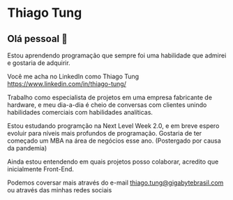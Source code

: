# Thiago Tung

## Olá pessoal 👋
Estou aprendendo programação que sempre foi uma habilidade que admirei e gostaria de adquirir.

Você me acha no LinkedIn como Thiago Tung https://www.linkedin.com/in/thiago-tung/

Trabalho como especialista de projetos em uma empresa fabricante de hardware, e meu dia-a-dia é cheio de conversas com clientes unindo habilidades comerciais com habilidades analíticas.

Estou estudando programção na Next Level Week 2.0, e em breve espero evoluir para níveis mais profundos de programação.
Gostaria de ter começado um MBA na área de negócios esse ano. (Postergado por causa da pandemia)

Ainda estou entendendo em quais projetos posso colaborar, acredito que inicialmente Front-End.

Podemos coversar mais através do e-mail thiago.tung@gigabytebrasil.com
ou através das minhas redes sociais

<!--
**ThTung/ThTung** is a ✨ _special_ ✨ repository because its `README.md` (this file) appears on your GitHub profile.

Here are some ideas to get you started:



- 🔭 I’m currently working on ...
- 🌱 I’m currently learning ...
- 👯 I’m looking to collaborate on ...
- 🤔 I’m looking for help with ...
- 💬 Ask me about ...
- 📫 How to reach me: ...
- 😄 Pronouns: ...
- ⚡ Fun fact: ...
-->
